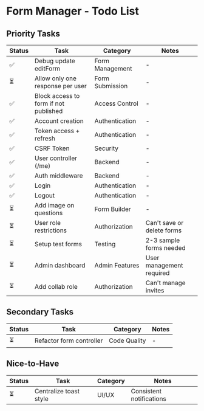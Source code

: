 # Form Manager - Todo List

## Priority Tasks

| Status | Task | Category | Notes |
|--------|------|----------|-------|
| ✅ | Debug update editForm | Form Management | - |
| ⏳ | Allow only one response per user | Form Submission | - |
| ✅ | Block access to form if not published | Access Control | - |
| ✅ | Account creation | Authentication | - |
| ✅ | Token access + refresh | Authentication | - |
| ✅ | CSRF Token | Security | - |
| ✅ | User controller (/me) | Backend | - |
| ✅ | Auth middleware | Backend | - |
| ✅ | Login | Authentication | - |
| ✅ | Logout | Authentication | - |
| ⏳ | Add image on questions | Form Builder | - |
| ⏳ | User role restrictions | Authorization | Can't save or delete forms |
| ⏳ | Setup test forms | Testing | 2-3 sample forms needed |
| ⏳ | Admin dashboard | Admin Features | User management required |
| ⏳ | Add collab role | Authorization | Can't manage invites |

## Secondary Tasks

| Status | Task | Category | Notes |
|--------|------|----------|-------|
| ⏳ | Refactor form controller | Code Quality | - |

## Nice-to-Have

| Status | Task | Category | Notes |
|--------|------|----------|-------|
| ⏳ | Centralize toast style | UI/UX | Consistent notifications |
